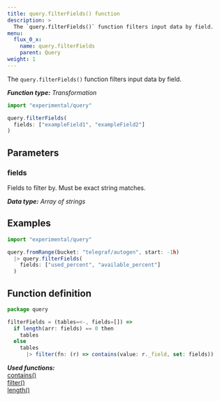 ```yaml
---
title: query.filterFields() function
description: >
  The `query.filterFields()` function filters input data by field.
menu:
  flux_0_x:
    name: query.filterFields
    parent: Query
weight: 1
---
```


The `query.filterFields()` function filters input data by field.

_**Function type:** Transformation_

```js
import "experimental/query"

query.filterFields(
  fields: ["exampleField1", "exampleField2"]
)
```

## Parameters

### fields
Fields to filter by.
Must be exact string matches.

_**Data type:** Array of strings_

## Examples

```js
import "experimental/query"

query.fromRange(bucket: "telegraf/autogen", start: -1h)
  |> query.filterFields(
    fields: ["used_percent", "available_percent"]
  )
```

## Function definition
```js
package query

filterFields = (tables=<-, fields=[]) =>
  if length(arr: fields) == 0 then
    tables
  else
    tables
      |> filter(fn: (r) => contains(value: r._field, set: fields))
```

_**Used functions:**_  
[contains()](/flux/v0.x/stdlib/built-in/tests/contains/)  
[filter()](/flux/v0.x/stdlib/built-in/transformations/filter/)  
[length()](/flux/v0.x/stdlib/built-in/misc/length/)  
